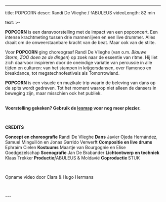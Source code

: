 
---
title: POPCORN 
descr: Randi De Vlieghe / fABULEUS 
videoLength: 82 min

text: >-
  <p><strong>POPCORN</strong> is een dansvoorstelling met de impact van een popconcert. Een intense krachtmeting tussen drie mannenlijven en een live drummer. Alles draait om de onweerstaanbare kracht van de beat. Maar ook van de stilte.</p><p>Voor <strong>POPCORN</strong> ging choreograaf Randi De Vlieghe (van o.m. <em>Blauwe Storm</em>, <em>ZOO doen ze de dingen</em>) op zoek naar de essentie van ritme. Hij liet zich daarvoor inspireren door de oneindige variatie van percussie in alle tijden en culturen: van het stampen in krijgersdansen, over flamenco en breakdance, tot megatechnofestivals als Tomorrowland.</p><p><strong>POPCORN</strong> is een visuele en muzikale trip waarin de beleving van dans op de spits wordt gedreven. Tot het moment waarop niet alleen de dansers in beweging zijn, maar misschien ook het publiek.</p><p>‍<br>‍<strong>Voorstelling gekeken? Gebruik de </strong><a href="https://www.fabuleus.be/assets/originals/0ByZxTxkdZLZ3bTJ4Ti0zeGRRTFU.pdf" target="_blank"><strong>lesmap</strong></a><strong> voor nog meer plezier.</strong></p><p>‍</p><p><strong>CREDITS</strong></p><p><strong>Concept en choreografie</strong> Randi De Vlieghe <strong>Dans</strong> Javier Ojeda Hernández, Samuel Minguillón en Jonas Garrido Verwerft <strong>Compositie en live drums </strong>Ephraïm Cielen <strong>Kostuums</strong> Maartje van Bourgognie en Elise Goedgezelschap <strong>Scenografie </strong>Jan De Brabander <strong>Lichtontwerp en techniek </strong>Klaas Trekker<strong> Productie</strong><em>f</em>ABULEUS &amp; Moldavië <strong>Coproductie </strong>STUK</p><p>‍</p><p>Opname video door Clara &amp; Hugo Hermans</p><p>‍</p>
---
